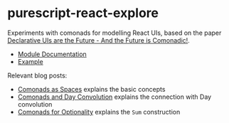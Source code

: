 # purescript-react-explore

Experiments with comonads for modelling React UIs, based on the paper
[Declarative UIs are the Future - And the Future is Comonadic!](https://github.com/paf31/the-future-is-comonadic/).

- [Module Documentation](generated-docs/React/)
- [Example](test/Main.purs)

Relevant blog posts:

- [Comonads as Spaces](http://blog.functorial.com/posts/2016-08-07-Comonads-As-Spaces.html) explains the basic concepts
- [Comonads and Day Convolution](http://blog.functorial.com/posts/2016-08-08-Comonad-And-Day-Convolution.html) explains the connection with Day convolution
- [Comonads for Optionality](http://blog.functorial.com/posts/2017-10-28-Comonads-For-Optionality.html) explains the `Sum` construction

